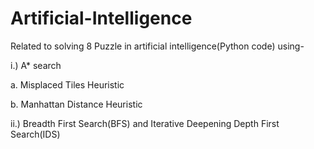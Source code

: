 # Artificial-Intelligence

Related to solving 8 Puzzle in artificial intelligence(Python code) using-

i.)  A* search

  a. Misplaced Tiles Heuristic

  b. Manhattan Distance Heuristic

ii.)  Breadth First Search(BFS) and Iterative Deepening Depth First Search(IDS)


